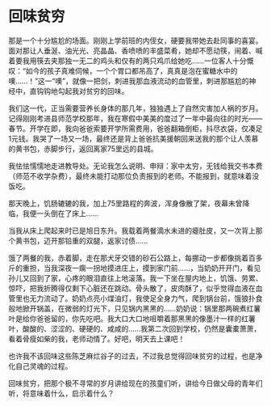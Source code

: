 # 回味贫穷

那是一个十分尴尬的场面。刚刚上学前班的内侄女，硬要我带她去赴同事的喜宴。面对那让人垂涎、油光光、亮晶晶、香喷喷的丰盛菜肴，她却不愿动筷，闹着、喊着要我用筷去夹那独一无二的鸡头和仅有的两只鸡爪给她吃……一位客人十分慨叹：“如今的孩子真难伺候，一个个胃口都吊高了，真真是泡在蜜糖水中的噢……！”这一“噢”，就像一把剑，刺进我那血液流动的血管里，刺进那尴尬的神经中，直钩钩地勾起我对贫穷的回味。 

我们这一代，正当需要营养长身体的那几年，独独遇上了自然灾害加人祸的岁月。记得刚刚考进县师范学校那年，我在寒假中美美的度过了一年中最向往的时光——春节。开学在即，我向爸爸索要开学所需费用，爸爸翻箱倒柜，抖尽衣袋，仅凑足1元钱。我哭了一场又一场，最终还是背上爸爸抗美援朝回来送我的那个让人羡慕的黄书包，赤脚步行，返回离家75里远的县城。 

我怯怯懦懦地走进教导处。无论我怎么说明、申辩：家中太穷，无钱给我交书本费（师范不收学杂费），最终未能打动那位负责报到的老师。不能报到，就意味着没饭吃。 

那天晚上，饥肠辘辘的我，加上75里路程的奔波，浑身像散了架，夜幕未曾降临，我便一头倒在了床上…… 

当我从床上爬起来时已是旭日东升。我载着两餐滴水未进的瘪肚皮，又一次背上那个黄书包，迈开那铅重的双腿，返家讨债…… 

饿了两餐的我，赤着脚，走在那犬牙交错的砂石公路上，每挪动一步都像挑着百多斤的重担，当我深夜一瘸一拐地摸进庄上，摸到家门前……，当奶奶开开门，看见孙儿又回到了家，心疼的眼泪直往上地滚落。我一下坐在屋内地上，饥饿、劳累、惊吓，把我折腾得仅剩下心脏还在跳动。骨头散了，皮肉酥了，似乎觉得血液在血管里也无力流动了。奶奶点亮小煤油灯，我使足全身力气，爬到锅台前，饿狼扑食般地掀开锅盖，在微弱的灯光下，只见锅内黑黑的……奶奶说：锅里那两碗煮红薯叶是给你爸爸留的，你先吃吧。我大口大口地咀嚼着那黑黑的像墨汁一样的红薯叶，酸酸的、涩涩的、硬硬的、咸咸的……我第二次回到学校，仍然是囊橐萧萧，看着骨瘦如柴的我，老师动情了。好吧，明天去上课吧！ 

也许我不该回味这些陈芝麻烂谷子的过去，不过我总觉得回味贫穷的过程，也是净化自己灵魂的过程。 

回味贫穷，把那个极不寻常的岁月讲给现在的孩童们听，讲给今日做父母的青年们听，将意味着什么，启示着什么？
 